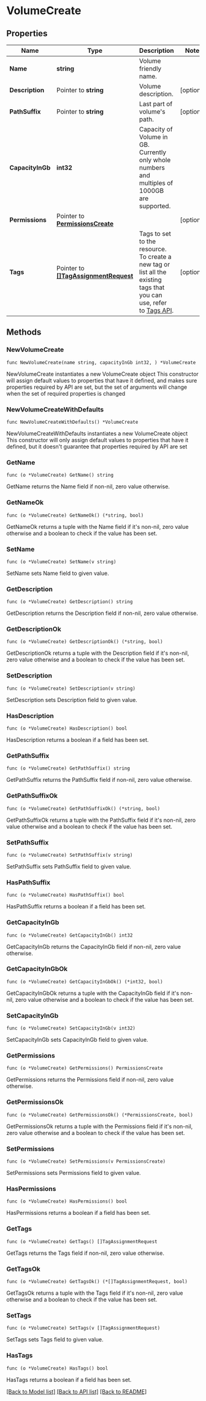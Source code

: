 # VolumeCreate

## Properties

Name | Type | Description | Notes
------------ | ------------- | ------------- | -------------
**Name** | **string** | Volume friendly name. | 
**Description** | Pointer to **string** | Volume description. | [optional] 
**PathSuffix** | Pointer to **string** | Last part of volume&#39;s path. | [optional] 
**CapacityInGb** | **int32** | Capacity of Volume in GB. Currently only whole numbers and multiples of 1000GB are supported. | 
**Permissions** | Pointer to [**PermissionsCreate**](PermissionsCreate.md) |  | [optional] 
**Tags** | Pointer to [**[]TagAssignmentRequest**](TagAssignmentRequest.md) | Tags to set to the resource. To create a new tag or list all the existing tags that you can use, refer to [Tags API](https://developers.phoenixnap.com/docs/tags/1/overview). | [optional] 

## Methods

### NewVolumeCreate

`func NewVolumeCreate(name string, capacityInGb int32, ) *VolumeCreate`

NewVolumeCreate instantiates a new VolumeCreate object
This constructor will assign default values to properties that have it defined,
and makes sure properties required by API are set, but the set of arguments
will change when the set of required properties is changed

### NewVolumeCreateWithDefaults

`func NewVolumeCreateWithDefaults() *VolumeCreate`

NewVolumeCreateWithDefaults instantiates a new VolumeCreate object
This constructor will only assign default values to properties that have it defined,
but it doesn't guarantee that properties required by API are set

### GetName

`func (o *VolumeCreate) GetName() string`

GetName returns the Name field if non-nil, zero value otherwise.

### GetNameOk

`func (o *VolumeCreate) GetNameOk() (*string, bool)`

GetNameOk returns a tuple with the Name field if it's non-nil, zero value otherwise
and a boolean to check if the value has been set.

### SetName

`func (o *VolumeCreate) SetName(v string)`

SetName sets Name field to given value.


### GetDescription

`func (o *VolumeCreate) GetDescription() string`

GetDescription returns the Description field if non-nil, zero value otherwise.

### GetDescriptionOk

`func (o *VolumeCreate) GetDescriptionOk() (*string, bool)`

GetDescriptionOk returns a tuple with the Description field if it's non-nil, zero value otherwise
and a boolean to check if the value has been set.

### SetDescription

`func (o *VolumeCreate) SetDescription(v string)`

SetDescription sets Description field to given value.

### HasDescription

`func (o *VolumeCreate) HasDescription() bool`

HasDescription returns a boolean if a field has been set.

### GetPathSuffix

`func (o *VolumeCreate) GetPathSuffix() string`

GetPathSuffix returns the PathSuffix field if non-nil, zero value otherwise.

### GetPathSuffixOk

`func (o *VolumeCreate) GetPathSuffixOk() (*string, bool)`

GetPathSuffixOk returns a tuple with the PathSuffix field if it's non-nil, zero value otherwise
and a boolean to check if the value has been set.

### SetPathSuffix

`func (o *VolumeCreate) SetPathSuffix(v string)`

SetPathSuffix sets PathSuffix field to given value.

### HasPathSuffix

`func (o *VolumeCreate) HasPathSuffix() bool`

HasPathSuffix returns a boolean if a field has been set.

### GetCapacityInGb

`func (o *VolumeCreate) GetCapacityInGb() int32`

GetCapacityInGb returns the CapacityInGb field if non-nil, zero value otherwise.

### GetCapacityInGbOk

`func (o *VolumeCreate) GetCapacityInGbOk() (*int32, bool)`

GetCapacityInGbOk returns a tuple with the CapacityInGb field if it's non-nil, zero value otherwise
and a boolean to check if the value has been set.

### SetCapacityInGb

`func (o *VolumeCreate) SetCapacityInGb(v int32)`

SetCapacityInGb sets CapacityInGb field to given value.


### GetPermissions

`func (o *VolumeCreate) GetPermissions() PermissionsCreate`

GetPermissions returns the Permissions field if non-nil, zero value otherwise.

### GetPermissionsOk

`func (o *VolumeCreate) GetPermissionsOk() (*PermissionsCreate, bool)`

GetPermissionsOk returns a tuple with the Permissions field if it's non-nil, zero value otherwise
and a boolean to check if the value has been set.

### SetPermissions

`func (o *VolumeCreate) SetPermissions(v PermissionsCreate)`

SetPermissions sets Permissions field to given value.

### HasPermissions

`func (o *VolumeCreate) HasPermissions() bool`

HasPermissions returns a boolean if a field has been set.

### GetTags

`func (o *VolumeCreate) GetTags() []TagAssignmentRequest`

GetTags returns the Tags field if non-nil, zero value otherwise.

### GetTagsOk

`func (o *VolumeCreate) GetTagsOk() (*[]TagAssignmentRequest, bool)`

GetTagsOk returns a tuple with the Tags field if it's non-nil, zero value otherwise
and a boolean to check if the value has been set.

### SetTags

`func (o *VolumeCreate) SetTags(v []TagAssignmentRequest)`

SetTags sets Tags field to given value.

### HasTags

`func (o *VolumeCreate) HasTags() bool`

HasTags returns a boolean if a field has been set.


[[Back to Model list]](../README.md#documentation-for-models) [[Back to API list]](../README.md#documentation-for-api-endpoints) [[Back to README]](../README.md)


